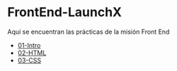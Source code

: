 # FrontEnd-LaunchX

Aquí se encuentran las prácticas de la misión Front End

  - [01-Intro](./01-Intro/)
  - [02-HTML](./02-HTML/)
  - [03-CSS](./02-CSS/)
